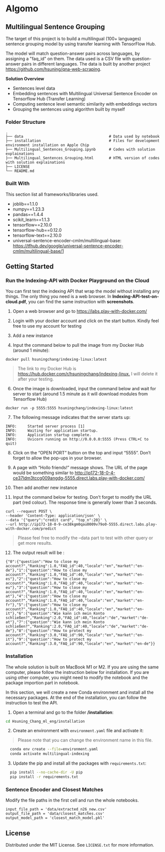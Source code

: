 # Algomo

## Multilingual Sentence Grouping

The target of this project is to build a multilingual (100+ languages) sentence grouping model by using transfer learning with TensorFlow Hub.

The model will match question-answer pairs across languages, by assigning a "faq_id" on them. The data used is a CSV file with question-answer pairs in different languages. The data is built by another project https://github.com/hsuning/qna-web-scraping.

**Solution Overview**

- Sentences level data
- Embedding sentences with Multilingual Universal Sentence Encoder on Tensorflow Hub (Transfer Learning)
- Computing sentence level semantic similarity with embeddings vectors
- Grouping the sentences using algorithm built by myself

### Folder Structure
    .
    ├── data                                       # Data used by notebook
    ├── installation                               # Files for development environment installation on Apple Chip
    ├── Multilingual_Sentences_Grouping.ipynb      # Codes with solution explainations
    ├── Multilingual_Sentences_Grouping.html       # HTML version of codes with solution explainations
    ├── LICENSE
    └── README.md

### Built With
This section list all frameworks/libraries used.
- joblib==1.1.0
- numpy==1.23.3
- pandas==1.4.4
- scikit_learn==1.1.3
- tensorflow==2.10.0
- tensorflow-hub==0.12.0
- tensorflow-text==2.10.0
- universal-sentence-encoder-cmlm/multilingual-base: <https://tfhub.dev/google/universal-sentence-encoder-cmlm/multilingual-base/1>

<!-- GETTING STARTED -->
## Getting Started

### Run the Indexing-API with Docker Playground on the Cloud
You can first test the indexing API that wrap the model without installing any things. The only thing you need is a web browser. In **Indexing-API-test-on-cloud.pdf**, you can find the same instruction with **screenshots**.

1. Open a web browser and go to <https://labs.play-with-docker.com/>

2. Login with your docker account and click on the start button. Kindly feel free to use my account for testing

4. Add a new instance

5. Input the command below to pull the image from my Docker Hub (around 1 minute):
```
docker pull hsuningchang/indexing-linux:latest
```
> The link to my Docker Hub is <https://hub.docker.com/r/hsuningchang/indexing-linux.> I will delete it after your testing.

6. Once the image is downloaded, input the command below and wait for server to start (around 1.5 minute as it will download modules from Tensorflow Hub)
```
docker run -p 5555:5555 hsuningchang/indexing-linux:latest
```

7. The following message indicates that the server starts up:
```
INFO:     Started server process [1]
INFO:     Waiting for application startup.
INFO:     Application startup complete.
INFO:     Uvicorn running on http://0.0.0.0:5555 (Press CTRL+C to quit)
```

8. Click on the “OPEN PORT” button on the top and input “5555”. Don’t forget to allow the pop-ups in your browser.
    
9. A page with “Hollo friends!” message shows. The URL of the page would be something similar to <http://ip172-18-0-4-ce37ldm3tccg009angdg-5555.direct.labs.play-with-docker.com/>
    
10. Then add another new instance
    
11. Input the command below for testing. Don’t forget to modify the URL part (red colour). The response time is generally lower than 3 seconds.
```
curl --request POST \
--header 'Content-Type: application/json' \
--data '{"query":"credit card", "top_n":20}' \
--url http://ip172-18-0-9-ce38kgm0qau0009v79o0-5555.direct.labs.play-with-docker.com/predict
```

> Please feel free to modify the –data part to test with other query or get more results.


12. The output result will be :

```
{"0":{"question":"How to close my account?","Ranking":1.0,"FAQ_id":40,"locale":"en","market":"en-de"},"1":{"question":"How to close my account?","Ranking":1.0,"FAQ_id":40,"locale":"en","market":"en-es"},"2":{"question":"How to close my account?","Ranking":1.0,"FAQ_id":40,"locale":"en","market":"en-eu"},"3":{"question":"How to close my account?","Ranking":1.0,"FAQ_id":40,"locale":"en","market":"en-at"},"4":{"question":"How to close my account?","Ranking":1.0,"FAQ_id":40,"locale":"en","market":"en-fr"},"5":{"question":"How to close my account?","Ranking":1.0,"FAQ_id":40,"locale":"en","market":"en-it"},"6":{"question":"Wie kann ich mein Konto schließen?","Ranking":2.0,"FAQ_id":40,"locale":"de","market":"de-at"},"7":{"question":"Wie kann ich mein Konto schließen?","Ranking":2.0,"FAQ_id":40,"locale":"de","market":"de-de"},"8":{"question":"How to protect my account?","Ranking":3.0,"FAQ_id":90,"locale":"en","market":"en-it"},"9":{"question":"How to protect my account?","Ranking":3.0,"FAQ_id":90,"locale":"en","market":"en-de"}}
```

### Installation
The whole solution is built on MacBook M1 or M2. If you are using the same computer, please follow the instruction below for installation.
If you are using other computer, you might need to modify the notebook and the package importion part in notebook.

In this section, we will create a new Conda environment and install all the necessary packages. At the end of the installation, you can follow the instruction to test the API.

1. Open a terminal and go to the folder **/installation**:
```sh
cd Hsuning_Chang_ml_eng/installation
```

2. Create an environment with ```environment.yaml``` file and activate it:

> Please note that you can change the environment name in this file.

```sh
  conda env create --file=environment.yaml
  conda activate multilingual-indexing
```

3. Update the pip and install all the packages with ```requirements.txt```:

```sh
  pip install --no-cache-dir -U pip
  pip install -r requirements.txt
```


### Sentence Encoder and Closest Matches
Modify the file paths in the first cell and run the whole notebooks.

```
input_file_path = 'data/extracted_n26_new.csv'
output_file_path = 'data/closest_matches.csv'
output_model_path = 'closest_match_model.pkl'
```

<!-- LICENSE -->

## License
Distributed under the MIT License. See `LICENSE.txt` for more information.
